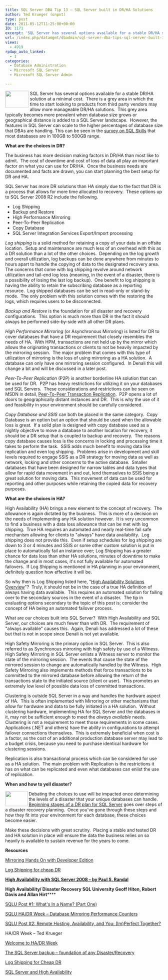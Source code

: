 ```yaml
---
title: SQL Server DBA Tip 13 – SQL Server built in DR/HA Solutions
author: Ted Krueger (onpnt)
type: post
date: 2011-05-12T11:25:00+00:00
ID: 1171
excerpt: 'SQL Server has several options available for a stable DR/HA solution at a minimal cost.  There is a grey area in which the time to start looking to products from third party vendors may allow more manageable DR/HA solutions.  This grey area typically be&hellip;'
url: /index.php/datamgmt/dbadmin/sql-server-dba-tips-sql-server-built-in-dr-ha/
views:
  - 4919
rp4wp_auto_linked:
  - 1
categories:
  - Database Administration
  - Microsoft SQL Server
  - Microsoft SQL Server Admin

---
```

<div class="image_block">
  <a href="/media/blogs/DataMgmt/-56.png?mtime=1305135956"><img src="https://lessthandot.z19.web.core.windows.net/wp-content/uploads/blogs/DataMgmt/-56.png?mtime=1305135956" alt="" width="76" height="53" align="left" /></a>
</div>

SQL Server has several options available for a stable DR/HA solution at a minimal cost.  There is a grey area in which the time to start looking to products from third party vendors may allow more manageable DR/HA solutions.  This grey area typically becomes more prevalent when database size grows or geographical distance is added to a SQL Server landscape.  However, the features in SQL Server can scale to the higher percentages of database size that DBAs are handling. This can be seen in the [survey on SQL Skills][1] that most databases are in 100GB to 500GB range.

**What are the choices in DR?**

The business has more decision making factors in DR/HA than most like to admit.  The cost of downtime and cost of loss of data all play an important factor on what you can use for DR/HA.  Once the business needs are documented and facts are drawn, you can start planning the best setup for DR and HA.

SQL Server has more DR solutions than HA simply due to the fact that DR is a process that allows for more time allocated to recovery.  These options up to SQL Server 2008 R2 include the following.

  * Log Shipping
  * Backup and Restore
  * High Performance Mirroring
  * Peer-To-Peer Replication
  * Copy Database
  * SQL Server Integration Services Export/Import processing

_Log shipping_ is a solid method for retaining a copy of your data in an offsite location.  Setup and maintenance are much less of an overhead with this as a DR solution than a lot of the other choices.  Depending on the log growth and overall utilization, log backups can be done anywhere from minutes to hours apart to handle the copying of data to the designated recovery area.  The concerns that come with log shipping revolve around network utilization and tail-end log loss (meaning, in the event of a disaster, there is a possibility of losing the last log backup).  One benefit to log shipping is having the ability to retain the subscribing database as a reporting resource.  Log shipped databases can be set in read-only or stand-by mode.  The only problem with this solution comes with the restoring the logs, which requires users to be disconnected. 

_Backup and Restore_ is the foundation for all disaster and recovery configurations.  This option is much more than DR in the fact it should always be performed side-by-side with all other DR plans. 

_High Performance Mirroring_ (or Asynchronous Mirroring) is listed for DR to cover databases that have a DR requirement that closely resembles the needs of HA.  With HPM, transactions are not held up by the mirror which allows the originating transactions or clients to not be heavily impacted by the mirroring session.  The major problem that comes with this type of utilization of mirroring is the loss of using mirroring as a HA solution.  A database can only have one mirroring session configured.  In Denali this will change a bit and will be discussed in a later post. 

_Peer-To-Peer Replication_ (P2P) is another borderline HA solution that can be used for DR.  P2P has heavy restrictions for utilizing it on your databases and SQL Servers.  These considerations and restrictions can be seen on MSDN in detail, [Peer-To-Peer Transaction Replication][2].  P2P opens a lot of doors to geographically distant instances and DR.  This is why the use of it and feasibility in your environment should be carefully considered.

_Copy Database and SSIS_ can both be placed in the same category.  Copy Database is an option but an option that should be used when the allowable loss is great.  If a solid plan is designed with copy database used as a nightly objective to move a database to another location for recovery, it should be a DR setup that is coupled to backup and recovery.  The reasons copy database causes loss is the concerns in locking and processing time it takes to perform the task.  SSIS adds much benefit to moving data like replication and even log shipping.  Problems arise in development and skill levels required to engage SSIS as a DR strategy for moving data as well as network, locking and other concerns to the active database.  Smaller databases that have been designed for narrow tables and data types that allow for rapid data movement in and out, lend themselves to SSIS being a great solution for moving data.  This movement of data can be used for reporting and other purposes while retaining the copied data for recovery purposes.  

**What are the choices in HA?**

High Availability (HA) brings a new element to the concept of recovery.  The allowance is again dictated by the business.  This is more of a decision on the needs of implementing any HA solution however.  It is very uncommon to find a business with a data loss allowance that can be met with log shipping.  True HA requires an automated and nearly real-time fail safe mechanism allowing for clients to "always" have data availability.  Log shipping does not provide this.  Even if setup schedules for log shipping are down to 3 or 4 minutes and SSIS or some other custom solution is put in place to automatically fail an instance over; Log Shipping has a greater chance for data loss than other HA solutions, minutes of downtime to make the change and in most cases, it's not fully available for automated failovers.  If Log Shipping is mentioned in HA planning in your environment, definitely question how effective it will be.

So why then is Log Shipping listed here, "[High Availability Solutions Overview][3]"?  Truly, it should not be in the case of a true HA definition of always having data available.  This requires an automated solution for failing over to the secondary sources in the event of a disaster.  The tip in evaluating options secondary to the topic of this post is; consider the concept of HA being an automated failover process.

What are our choices built into SQL Server?  With High Availability and SQL Server, our choices are much fewer than with DR.  The requirement of "always available" causes this.  Again, Denali has addressed a lot of these but that is not in scope since Denali is not yet available. 

High Safety Mirroring is the primary option in SQL Server.  This is also referred to as Synchronous mirroring with high safety by use of a Witness.  High Safety Mirroring in SQL Server enlists a Witness server to monitor the state of the mirroring session.  The events that cause the state of the mirrored session to change are automatically handled by the Witness.  High Safety Mirroring also implements methods that force transactions to be committed to the mirrored database before allowing the return of the transactions state to the initiated source (client or user).  This promotes an extremely low level of possible data loss of committed transactions. 

Clustering is outside SQL Server in a way and handles the hardware aspect of HA.  This is often implemented with Mirroring or other mechanisms that allow for hardware and data to be fully initiated in a HA solution.  Without clustering hardware, implementing HA for SQL Server and the databases in it, may not be sufficient enough to meet the _always available_ needs.  Clustering is not a requirement to meet those requirements in some cases.  Applications (.NET and others) have the ability in configurations to attempt failover connections themselves.  This is extremely beneficial when cost is a factor, as the cost of an additional production database server may lead to a budget crisis, because you need to purchase identical hardware for clustering sessions. 

Replication is also transactional process which can be considered for use as a HA solution.  The main problem with Replication is the restrictions it has on what can be replicated and even what databases can enlist the use of replication. 

**When and how to yell disaster?**

<div class="image_block">
  <a href="/media/blogs/DataMgmt/-57.png?mtime=1305135956"><img src="https://lessthandot.z19.web.core.windows.net/wp-content/uploads/blogs/DataMgmt/-57.png?mtime=1305135956" alt="" width="72" height="48" align="left" /></a>
</div>

Debating the choices to use will be impacted once determining the levels of a disaster that your unique databases can handle.  [Beginning stages of a DR plan for SQL Server][4] goes over steps of a disaster recovery planning.  Once you've gone through these steps and how they fit into your environment for each database, these choices become easier. 

Make these decisions with great scrutiny.  Placing a stable and tested DR and HA solution in place will ensure the data the business relies on so heavily is available to sustain revenue for the years to come. 

**Resources**

[Mirroring Hands On with Developer Edition][5]

[Log Shipping for cheap DR][6]

**[High Availability with SQL Server 2008 – by Paul S. Randal][7]**

**High Availability/ Disaster Recovery SQL University Geoff Hiten, Robert Davis and Allan Hirt******

[SQLU Post #1: What's In a Name? (Part One)][8]

[SQLU HA/DR Week – Database Mirroring Performance Counters][9]

[SQLU Post #2: Remote Hosting, Availability, and You: (Im)Perfect Together?][10]

HA/DR Week – Ted Krueger

[Welcome to HA/DR Week][11]

[The SQL Server backup – foundation of any Disaster/Recovery][12]

[Log Shipping for Cheap DR][13]

[SQL Server and High Availability][14]

 [1]: http://www.sqlskills.com/BLOGS/PAUL/post/Bigger-is-better.aspx
 [2]: http://technet.microsoft.com/en-us/library/ms151196.aspx
 [3]: http://msdn.microsoft.com/en-us/library/ms190202.aspx
 [4]: /index.php/DataMgmt/DBAdmin/beginning-stages-of-a-dr-plan-for-sql-se
 [5]: /index.php/All/?p=839
 [6]: /index.php/All/?p=871
 [7]: http://msdn.microsoft.com/en-us/library/ee523927.aspx
 [8]: http://sqlha.com/blog/2011/04/18/sqlu-post-1-whats-in-a-name-part-one/
 [9]: http://www.sqlsoldier.com/wp/sqlserver/databasemirroringperformancecounters
 [10]: http://sqlha.com/blog/2011/04/24/sqlu-post-2-remote-hosting-availability-and-you-imperfect-together/
 [11]: /index.php/DataMgmt/?p=863
 [12]: /index.php/DataMgmt/DBAdmin/the-sql-server-backup-foundation-of-any
 [13]: /index.php/DataMgmt/DBAdmin/log-ship-to-dr-sqlu
 [14]: /index.php/DataMgmt/DBAdmin/sql-server-high-availability